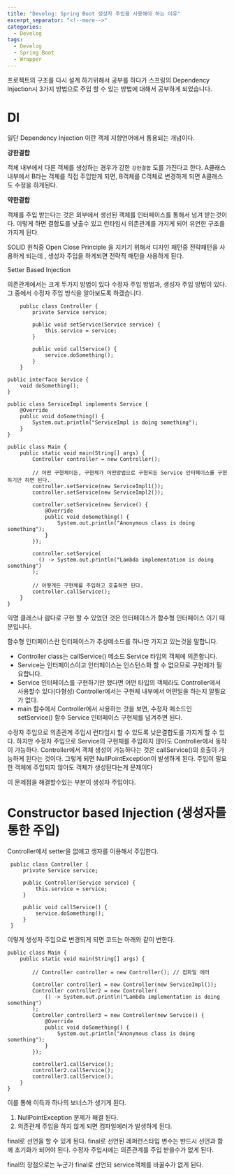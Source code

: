 ```yaml
---
title: "Develog: Spring Boot 생성자 주입을 사용해야 하는 이유"
excerpt_separator: "<!--more-->"
categories:
  - Develog
tags:
  - Develog
  - Spring Boot
  - Wrapper
---
```

    
    
  프로젝트의 구조를 다시 설계 하기위해서 공부를 하다가 스프링의 Dependency Injection시 3가지 방법으로
 주입 할 수 있는 방법에 대해서 공부하게 되었습니다.
 
 DI
 ===
  일단 Dependency Injection 이란 객체 지향언어에서 통용되는 개념이다.
  
  **강한결합**
  
   객체 내부에서 다른 객체를 생성하는 경우가 강한  ``강한결합`` 도를 가진다고 한다.
   A클래스 내부에서 B라는 객체를 직접 주입받게 되면, B객체를 C객체로 변경하게 되면 A클래스도
   수정을 하게된다.
   
 
  **약한결합**
  
  객체를 주입 받는다는 것은 외부에서 생선된 객체를 인터페이스를 통해서 넘겨 받는것이다.
  이렇게 하면 결합도를 낮출수 있고 런타임시 의존관계를 가지게 되어 유연한 구조를 가지게 된다.
  
  SOLID 원칙중 Open Close Principle 을 지키기 위해서 디자인 패턴중 전략패턴을 사용하게 되는데
  , 생성자 주입을 하게되면 전략적 패턴을 사용하게 된다.
  
  Setter Based Injection
  
  의존관계에서는 크게 두가지 방법이 있다 수정자 주입 방법과, 생성자 주입 방법이 있다.
  그 중에서 수정자 주입 방식을 알아보도록 하겠습니다.
  
```
    public class Controller {
        private Service service;
    
        public void setService(Service service) {
            this.service = service;
        }
    
        public void callService() {
            service.doSomething();
        }
    }

```


```
public interface Service {
    void doSomething();
}
```

```
public class ServiceImpl implements Service {
    @Override
    public void doSomething() {
        System.out.println("ServiceImpl is doing something");
    }
}

```

```
public class Main {
    public static void main(String[] args) {
        Controller controller = new Controller();

        // 어떤 구현체이든, 구현체가 어떤방법으로 구현되든 Service 인터페이스를 구현하기만 하면 된다.
        controller.setService(new ServiceImpl1());
        controller.setService(new ServiceImpl2());

        controller.setService(new Service() {
            @Override
            public void doSomething() {
                System.out.println("Anonymous class is doing something");
            }
        });

        controller.setService(
          () -> System.out.println("Lambda implementation is doing something")
        );

        // 어떻게든 구현체를 주입하고 호출하면 된다.
        controller.callService();
    }
}

```

익명 클래스나 람다로 구현 할 수 있었던 것은 인터페이스가 함수형 인터페이스 이기 때문입니다.

함수형 인터페이스란 인터페이스가 추상메소드를 하나만 가지고 있는것을 말합니다.

- Controller class는 callService() 메소드 Service 타입의 객체에 의존합니다.
- Service는 인터페이스이고 인터페이스는 인스턴스화 할 수 없으므로 구현체가 필요합니다.
- Service 인터페이스를 구현하기만 했다면 어떤 타입의 객체라도 Controller에서 사용할수 있다(다형성)
  Controller에서는 구현체 내부에서 어떤일을 하는지 알필요가 없다.
- main 함수에서 Controller에서 사용하는 것을 보면, 수정자 메소드인 setService() 함수 Service 인터페이스 구현체를 넘겨주면 된다.

수정자 주입으로 의존관계 주입시 런타임시 할 수 있도록 낮은결합도를 가지게 할 수 있다.
하지만 수정자 주입으로 Service의 구현체를 주입하지 않아도 Controller에서 동작이 가능하다.
Controller에서 객체 생성이 가능하다는 것은 callService()의 호출이 가능하게 된다는 것이다.
그렇게 되면 NullPointException이 발생하게 된다. 주입이 필요한 객체에 주입되지 않아도 객체가 생성된다는게 문제이다

이 문제점을 해결할수있는 부분이 생성자 주입이다.


Constructor based Injection (생성자를 통한 주입)
==

Controller에서 setter을 없애고 생자를 이용해서 주입한다.

```
 public class Controller {
     private Service service;
 
     public Controller(Service service) {
         this.service = service;
     }
 
     public void callService() {
         service.doSomething();
     }
 }

```

이렇게 생성자 주입으로 변경되게 되면 코드는 아래와 같이 변한다.

```
public class Main {
    public static void main(String[] args) {

        // Controller controller = new Controller(); // 컴파일 에러

        Controller controller1 = new Controller(new ServiceImpl());
        Controller controller2 = new Controller(
            () -> System.out.println("Lambda implementation is doing something")
        );
        Controller controller3 = new Controller(new Service() {
            @Override
            public void doSomething() {
                System.out.println("Anonymous class is doing something");
            }
        });

        controller1.callService();
        controller2.callService();
        controller3.callService();
    }
}
```
  
 이를 통해 이득과 하나의 보너스가 생기게 된다.
 
 1. NullPointException 문제가 해결 된다.
 2. 의존관계 주입을 하지 않게 되면 컴파일에러가 발생하게 된다.
 
 final로 선언을 할 수 있게 된다. final로 선언된 레퍼런스타입 변수는 반드시 선언과 함께 초기화가 되어야 된다.
 수정자 주입시에는 의존관계를 주입 받을수가 없게 된다.
 
 final의 장점으로는 누군가 final로 선언되 service객체를 바꿀수가 없게 된다.
 
  
 